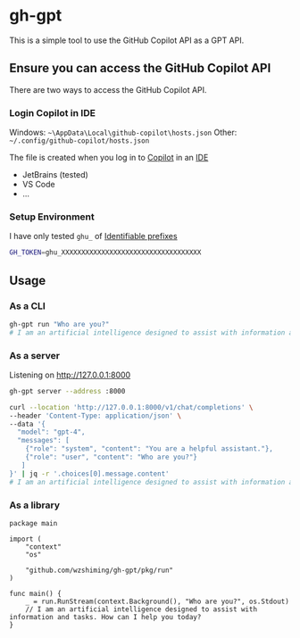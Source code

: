 # gh-gpt

This is a simple tool to use the GitHub Copilot API as a GPT API.

## Ensure you can access the GitHub Copilot API

There are two ways to access the GitHub Copilot API.

### Login Copilot in IDE

Windows: `~\AppData\Local\github-copilot\hosts.json`
Other: `~/.config/github-copilot/hosts.json`

The file is created when you log in to [Copilot](https://github.com/features/copilot) in an [IDE](https://github.com/settings/copilot)

- JetBrains (tested)
- VS Code
- ...

### Setup Environment

I have only tested `ghu_` of [Identifiable prefixes](https://github.blog/2021-04-05-behind-githubs-new-authentication-token-formats/#identifiable-prefixes)

``` bash
GH_TOKEN=ghu_XXXXXXXXXXXXXXXXXXXXXXXXXXXXXXXXXXX
```

## Usage

### As a CLI

``` bash
gh-gpt run "Who are you?"
# I am an artificial intelligence designed to assist with information and tasks. How can I help you today?
```

### As a server

Listening on http://127.0.0.1:8000

``` bash
gh-gpt server --address :8000
```

``` bash
curl --location 'http://127.0.0.1:8000/v1/chat/completions' \
--header 'Content-Type: application/json' \
--data '{
  "model": "gpt-4",
  "messages": [
    {"role": "system", "content": "You are a helpful assistant."},
    {"role": "user", "content": "Who are you?"}
   ]
}' | jq -r '.choices[0].message.content'
# I am an artificial intelligence designed to assist with information and tasks. How can I help you today?
```

### As a library

``` golang
package main

import (
	"context"
	"os"

	"github.com/wzshiming/gh-gpt/pkg/run"
)

func main() {
	_ = run.RunStream(context.Background(), "Who are you?", os.Stdout)
	// I am an artificial intelligence designed to assist with information and tasks. How can I help you today?
}
```
